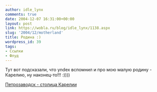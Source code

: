 ```yaml
---
author: idle_lynx
comments: true
date: 2004-12-07 16:31:00+00:00
layout: post
link: https://wobla.ru/blog/idle_lynx/1138.aspx
slug: '2004/12/motherland'
title: Родина :)
wordpress_id: 39
tags:
- Ссылки
- Флуд
---
```


Тут вот подсказали, что yndex вспомнил и про мою малую родину - Карелию, ну наконец-то!!! :))))

[Петрозаводск - столица Карелии](http://goroda.yandex.ru/petrozavodsk.xml)
